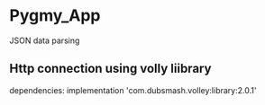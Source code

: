 # Pygmy_App
 JSON data parsing 
## Http connection using volly liibrary
dependencies: implementation 'com.dubsmash.volley:library:2.0.1'




